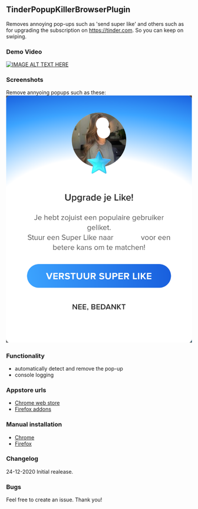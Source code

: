 ## TinderPopupKillerBrowserPlugin

Removes annoying pop-ups such as 'send super like' and others such as for upgrading the subscription on https://tinder.com. So you can keep on swiping.

### Demo Video
[![IMAGE ALT TEXT HERE](https://img.youtube.com/vi/azt3r9LlSb0/0.jpg)](https://www.youtube.com/watch?v=azt3r9LlSb0)

### Screenshots
Remove annyoing popups such as these:
![Annoying popup|784x1042,40%](/screenshot/Screenshot_orig.png "Annoying popup")

### Functionality
- automatically detect and remove the pop-up
- console logging

### Appstore urls
- [Chrome web store](https://chrome.google.com/webstore/search/Tinder)
- [Firefox addons](https://addons.mozilla.org/nl/firefox/addon/tinder-popup-killer/)

### Manual installation
- [Chrome](https://webkul.com/blog/how-to-install-the-unpacked-extension-in-chrome/)
- [Firefox](https://developer.mozilla.org/en-US/docs/Mozilla/Add-ons/WebExtensions/Your_first_WebExtension#Installing)

### Changelog
24-12-2020 Initial realease.

### Bugs
Feel free to create an issue. Thank you!